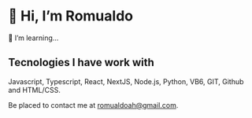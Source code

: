 # 👋 Hi, I’m Romualdo

🌱 I’m learning...

## Tecnologies I have work with

 Javascript, Typescript, React, NextJS, Node.js, Python, VB6, GIT, Github and HTML/CSS.

Be placed to contact me at romualdoah@gmail.com.
